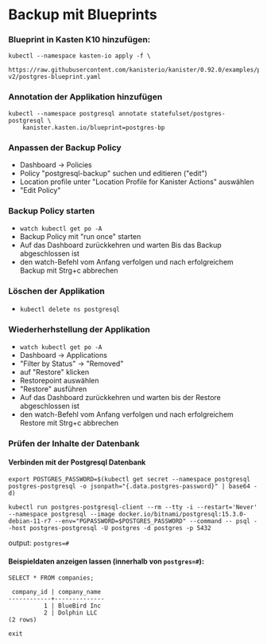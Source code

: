 # Backup mit Blueprints
### Blueprint in Kasten K10 hinzufügen:
```
kubectl --namespace kasten-io apply -f \
    https://raw.githubusercontent.com/kanisterio/kanister/0.92.0/examples/postgresql/blueprint-v2/postgres-blueprint.yaml
```
### Annotation der Applikation hinzufügen
```
kubectl --namespace postgresql annotate statefulset/postgres-postgresql \
    kanister.kasten.io/blueprint=postgres-bp
```
### Anpassen der Backup Policy
- Dashboard -> Policies
- Policy "postgresql-backup" suchen und editieren ("edit")
- Location profile unter "Location Profile for Kanister Actions" auswählen
- "Edit Policy"

### Backup Policy starten
- `watch kubectl get po -A`
- Backup Policy mit "run once" starten
- Auf das Dashboard zurückkehren und warten Bis das Backup abgeschlossen ist
- den watch-Befehl vom Anfang verfolgen und nach erfolgreichem Backup mit Strg+c abbrechen

### Löschen der Applikation
- `kubectl delete ns postgresql`

### Wiederherhstellung der Applikation
- `watch kubectl get po -A`
- Dashboard -> Applications
- "Filter by Status" -> "Removed"
- auf "Restore" klicken
- Restorepoint auswählen
- "Restore" ausführen
- Auf das Dashboard zurückkehren und warten bis der Restore abgeschlossen ist
- den watch-Befehl vom Anfang verfolgen und nach erfolgreichem Restore mit Strg+c abbrechen

### Prüfen der Inhalte der Datenbank
#### Verbinden mit der Postgresql Datenbank
`export POSTGRES_PASSWORD=$(kubectl get secret --namespace postgresql postgres-postgresql -o jsonpath="{.data.postgres-password}" | base64 -d)`

`kubectl run postgres-postgresql-client --rm --tty -i --restart='Never' --namespace postgresql --image docker.io/bitnami/postgresql:15.3.0-debian-11-r7 --env="PGPASSWORD=$POSTGRES_PASSWORD" --command -- psql --host postgres-postgresql -U postgres -d postgres -p 5432
`

output: `postgres=#`
#### Beispieldaten anzeigen lassen (innerhalb von `postgres=#`):
`SELECT * FROM companies;`
```
 company_id | company_name
------------+--------------
          1 | BlueBird Inc
          2 | Dolphin LLC
(2 rows)
```
`exit`
